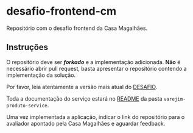 # desafio-frontend-cm

Repositório com o desafio frontend da Casa Magalhães.

## Instruções

O repositório deve ser **_forkado_** e a implementação adicionada. **Não** é necessário abrir pull request, basta apresentar o repositório contendo a
implementação da solução.

Por favor, leia atentamente a versão mais atual do [DESAFIO](./DESAFIO.md).

Toda a documentação do serviço estará no [README](./varejim-produto-service/README.md) da pasta `varejim-produto-service`.

Uma vez implementada a aplicação, indicar o link do repositório para o avaliador apontado
pela Casa Magalhães e aguardar feedback.

